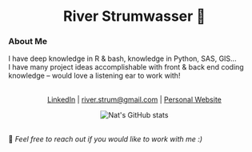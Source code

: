 <h1 align="center">
  <strong>River Strumwasser </strong>👾
</h1>

<h3><strong>About Me</strong></h3>
I have deep knowledge in R & bash, knowledge in Python, SAS, GIS...<br>
I have many project ideas accomplishable with front & back end coding knowledge – would love a listening ear to work with!

<br>
<br>

<p align="center">
  <a href="https://linkedin.com/in/riverstrum">LinkedIn</a> |
  <a href="mailto:river.strum@gmail.com">river.strum@gmail.com</a> |
  <a href="https://riverstrum.com">Personal Website</a>
</p>

<p align="center">
  <img src="https://github-readme-stats.vercel.app/api?username=nat-168&show_icons=true&theme=default" alt="Nat's GitHub stats" />
</p>
<br>
💌 <em>Feel free to reach out if you would like to work with me :)</em>
